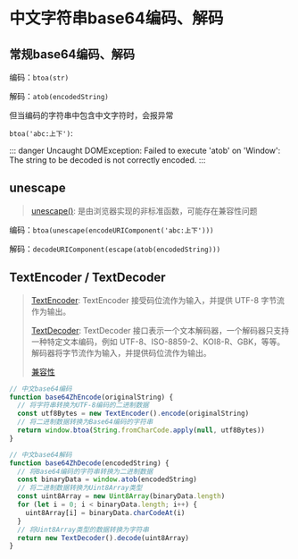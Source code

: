 # 中文字符串base64编码、解码

## 常规base64编码、解码

编码：`btoa(str)`

解码：`atob(encodedString)`

但当编码的字符串中包含中文字符时，会报异常

`btoa('abc:上下')`:

::: danger
Uncaught DOMException: Failed to execute 'atob' on 'Window': The string to be decoded is not correctly encoded.
:::

## unescape

> [unescape()](https://developer.mozilla.org/zh-CN/docs/Web/JavaScript/Reference/Global_Objects/unescape): 是由浏览器实现的非标准函数，可能存在兼容性问题

编码：`btoa(unescape(encodeURIComponent('abc:上下')))`

解码：`decodeURIComponent(escape(atob(encodedString)))`

## TextEncoder / TextDecoder

> [TextEncoder](https://developer.mozilla.org/zh-CN/docs/Web/API/TextEncoder): TextEncoder 接受码位流作为输入，并提供 UTF-8 字节流作为输出。
>
> [TextDecoder](https://developer.mozilla.org/zh-CN/docs/Web/API/TextDecoder): TextDecoder 接口表示一个文本解码器，一个解码器只支持一种特定文本编码，例如 UTF-8、ISO-8859-2、KOI8-R、GBK，等等。解码器将字节流作为输入，并提供码位流作为输出。
>
> [兼容性](https://caniuse.com/?search=TextEncoder)

```js
// 中文base64编码
function base64ZhEncode(originalString) {
  // 将字符串转换为UTF-8编码的二进制数据
  const utf8Bytes = new TextEncoder().encode(originalString)
  // 将二进制数据转换为Base64编码的字符串
  return window.btoa(String.fromCharCode.apply(null, utf8Bytes))
}

// 中文base64解码
function base64ZhDecode(encodedString) {
  // 将Base64编码的字符串转换为二进制数据
  const binaryData = window.atob(encodedString)
  // 将二进制数据转换为Uint8Array类型
  const uint8Array = new Uint8Array(binaryData.length)
  for (let i = 0; i < binaryData.length; i++) {
    uint8Array[i] = binaryData.charCodeAt(i)
  }
  // 将Uint8Array类型的数据转换为字符串
  return new TextDecoder().decode(uint8Array)
}
```

